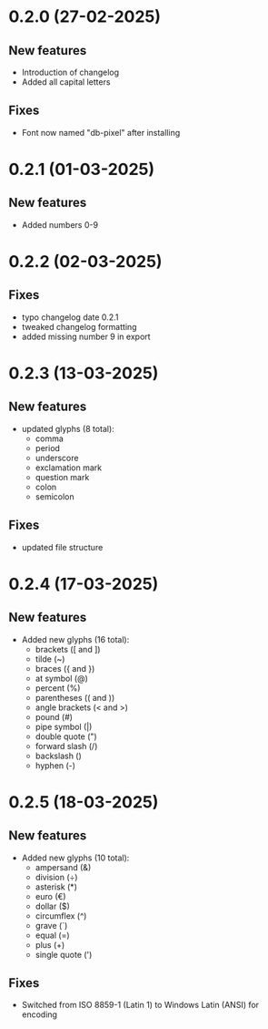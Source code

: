 # 0.2.0 (27-02-2025)

## New features

 - Introduction of changelog
 - Added all capital letters

## Fixes

 - Font now named "db-pixel" after installing

# 0.2.1 (01-03-2025)

## New features

 - Added numbers 0-9 

# 0.2.2 (02-03-2025)

## Fixes

 - typo changelog date 0.2.1
 - tweaked changelog formatting
 - added missing number 9 in export

# 0.2.3 (13-03-2025)

## New features

 - updated glyphs (8 total): 
    - comma
    - period
    - underscore
    - exclamation mark
    - question mark
    - colon
    - semicolon

## Fixes

 - updated file structure

# 0.2.4 (17-03-2025)

## New features

 - Added new glyphs (16 total):
    - brackets ([ and ])
    - tilde (~)
    - braces ({ and })
    - at symbol (@)
    - percent (%)
    - parentheses (( and ))
    - angle brackets (< and >)
    - pound (#)
    - pipe symbol (|)
    - double quote (")
    - forward slash (/)
    - backslash (\)
    - hyphen (-)

# 0.2.5 (18-03-2025)

## New features

 - Added new glyphs (10 total):
    - ampersand (&)
    - division (÷)
    - asterisk (*)
    - euro (€)
    - dollar ($)
    - circumflex (^)
    - grave (`)
    - equal (=)
    - plus (+)
    - single quote (')

## Fixes

   - Switched from ISO 8859-1 (Latin 1) to Windows Latin (ANSI) for encoding 
